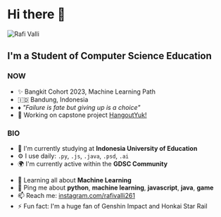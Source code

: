 # Hi there 👋

![Rafi Valli][rafivalli]

## I'm a Student of Computer Science Education

### NOW

-  ✨ Bangkit Cohort 2023, Machine Learning Path
-  🇮🇩 Bandung, Indonesia
-  ♦️ _"Failure is fate but giving up is a choice"_
-  💅 Working on capstone project [HangoutYuk!][HangoutYuk!]

### BIO

-  🏢 I'm currently studying at **Indonesia University of Education**
-  ⚙️ I use daily: `.py`, `.js`, `.java`, `.psd`, `.ai`
-  🌍 I'm currently active within the **GDSC Community**
<!-- - 💅 Designed:  -->
-  🌱 Learning all about **Machine Learning**
-  💬 Ping me about **python**, **machine learning**, **javascript**, **java**, **game**
-  📫 Reach me: [instagram.com/rafivalli261][ig]
-  ⚡️ Fun fact: I'm a huge fan of Genshin Impact and Honkai Star Rail

<!-- Markdown Links and Images -->

[ig]: https://instagram.com/rafivalli261
[HangoutYuk!]: https://github.com/HangoutYuk
[rafivalli]: https://github.com/rafivalli261/rafivalli261/blob/main/images/rafivalli261.png
